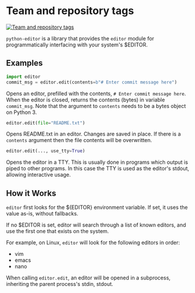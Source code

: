 Team and repository tags
========================

[![Team and repository tags](http://governance.openstack.org/badges/deb-python-editor.svg)](http://governance.openstack.org/reference/tags/index.html)

<!-- Change things from this point on -->

`python-editor` is a library that provides the `editor` module for programmatically
interfacing with your system's $EDITOR.

Examples
--------

```python
import editor
commit_msg = editor.edit(contents=b"# Enter commit message here")
```

Opens an editor, prefilled with the contents, `# Enter commit message here`.
When the editor is closed, returns the contents (bytes) in variable `commit_msg`.
Note that the argument to `contents` needs to be a bytes object on Python 3.


```python
editor.edit(file="README.txt")
```

Opens README.txt in an editor.  Changes are saved in place.  If there is
a `contents` argument then the file contents will be overwritten.

```python
editor.edit(..., use_tty=True)
```

Opens the editor in a TTY.  This is usually done in programs which output is
piped to other programs.  In this case the TTY is used as the editor's stdout,
allowing interactive usage.


How it Works
------------

`editor` first looks for the ${EDITOR} environment variable.  If set, it uses
the value as-is, without fallbacks.

If no $EDITOR is set, editor will search through a list of known editors, and
use the first one that exists on the system.

For example, on Linux, `editor` will look for the following editors in order:

* vim
* emacs
* nano

When calling `editor.edit`, an editor will be opened in a subprocess, inheriting
the parent process's stdin, stdout.
